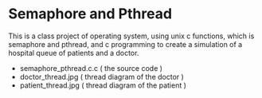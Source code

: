 # Semaphore and Pthread
This is a class project of operating system, using unix c functions, which is semaphore and pthread, and c programming to create a simulation of a hospital queue of patients and a doctor.

- semaphore_pthread.c.c ( the source code )
- doctor_thread.jpg		( thread diagram of the doctor )
- patient_thread.jpg	( thread diagram of the patient )
